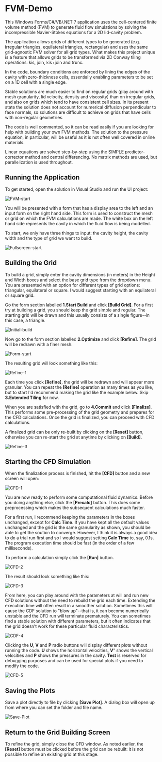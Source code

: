 # FVM-Demo

This Windows Forms/C#/VB/.NET 7 application uses the cell-centered finite volume method (FVM) to generate fluid flow simulations by solving the
incompressible Navier-Stokes equations for a 2D lid-cavity problem. 

The application allows grids of different types to be generated (e.g. irregular triangles, equilateral triangles, rectangular) and uses the
same grid-agnostic FVM solver for all grid types. What makes this project unique is a feature that allows grids to be transformed via 2D Conway tiling operations: kis, join, kis+join and trunc.

In the code, boundary conditions are enforced by lining the edges of the cavity with zero-thickness cells, essentially enabling parameters to be set on a 1D cell with a single edge.  

Stable solutions are much easier to find on regular grids (play around with mesh granularity, lid velocity, density and viscosity) than on irregular grids, and also on grids which tend to have consistent cell sizes. In its present state the solution does not account for numerical diffusion perpendicular to face normals, so solutions are difficult to achieve on grids that have cells with non-regular geometries.

The code is well commented, so it can be read easily if you are looking for help with building your own FVM methods. The solution to the pressure equation,
in particular, will be useful as it is not often well covered in online materials.

Linear equations are solved step-by-step using the SIMPLE predictor-corrector method and central differencing. No matrix methods are used, but parallelization is used throughout.


## Running the Application

To get started, open the solution in Visual Studio and run the UI project:

![FVM-start](https://github.com/user-attachments/assets/abbbd6dd-4494-47f6-8b02-ad10760f9713)

You will be presented with a form that has a display area to the left and an input form on the right hand side. This form is used to construct the mesh or grid on which the FVM calculations are made. The white box on the left hand side represents the cavity in which the fluid flow is being modelled.

To start, we only have three things to input: the cavity height, the cavity width and the type of grid we want to build.

![Fullscreen-start](https://github.com/user-attachments/assets/d665ea31-eb83-4389-834b-d45df6ec990e)

## Building the Grid

To build a grid, simply enter the cavity dimensions (in meters) in the Height and Width boxes and select the base grid type from the dropdown menu. You are presented with an option for
different types of grid options: triangular, equilateral or square. I would suggest starting with an equilateral or square grid.

Go the form section labelled **1.Start Build** and click **[Build Grid]**. For a first try at building a grid, you
should keep the grid simple and regular. The starting grid will be drawn and this usually consists of a single figure--in this case, a triangle.

![Initial-build](https://github.com/user-attachments/assets/6f8ef458-aacf-483b-bab6-09a94dbef6ea)


Now go to the form section labelled **2.Optimize** and click **[Refine]**.  The grid will be redrawn with a finer mesh.

![Form-start](https://github.com/user-attachments/assets/5717d433-e4c5-4e8c-bcee-79e5556981c6)


The resulting grid will look something like this:

![Refine-1](https://github.com/user-attachments/assets/d8044139-82d0-44c2-958c-b219894d8de8)


Each time you click **[Refine]**, the grid will be redrawn and will appear more granular. You can repeat the **[Refine]** operation as many times as you like, but to start I'd recommend making the grid like the example below. Skip **3.Extended Tiling** for now.

When you are satisfied with the grid, go to **4.Commit** and click **[Finalize]**.  This performs some pre-processing of the grid geometry and prepares for the CFD calculations. Once the grid is finalized, you can proceed with CFD calculations.

A finalized grid can be only re-built by clicking on the **[Reset]** button, otherwise you can re-start the grid at anytime by clicking on **[Build]**.

![Refine-3](https://github.com/user-attachments/assets/9f5c97d2-3271-4b35-b9be-400433f77b89)


## Starting the CFD Simulation

When the finalization process is finished, hit the **[CFD]** button and a new screen will open:

![CFD-1](https://github.com/user-attachments/assets/821db714-ce8c-45f0-a19a-aa0a8e3722d4)


You are now ready to perform some computational fluid dynamics. Before you doing anything else, click the **[Precalc]** button. This does some preprocessing which makes the 
subsequent calculations much faster.

For a first run, I recommend keeping the parameters in the boxes unchanged, except for **Calc Time**. If you have kept all the default values unchanged and the grid is the same granularity as shown, you should be able to get the soution to converge. However, I think it is always a good idea to do a trial run first and so I would suggest setting **Calc Time** to, say, 0.1s. The program execution time should be fast (in the order of a few milliseconds).

To perform a calculation simply click the **[Run]** button.

![CFD-2](https://github.com/user-attachments/assets/39c671a8-7ec0-4e17-97b1-73d2c12970e6)


The result should look something like this:

![CFD-3](https://github.com/user-attachments/assets/daacffa6-86a7-48b1-bc47-6ef2bcc1a0da)


From here, you can play around with the parameters at will and run new CFD solutions without the need to rebuild the grid each time. Extending the execution time will often result in a smoother
solution. Sometimes this will cause the CDF solution to "blow up"--that is, it can become numerically unstable and the CFD run will terminate prematurely. You can sometimes find a stable solution with different parameters, but it often indicates that the grid doesn't work for these particular fluid characteristics.

![CDF-4](https://github.com/user-attachments/assets/d7581d38-887e-45b2-827b-9bbc8e5a2f0b)


Clicking the **U**, **V** and **P** radio buttons will display different plots without running the code. **U** shows the horizontal velocities, **V**" shows the vertical velocities and **P** shows the pressures in
the cavity. **Test** is reserved for debugging purposes and can be used for special plots if you need to modify the code.

![CFD-5](https://github.com/user-attachments/assets/fabee2f1-06b0-4274-8feb-5b79cd32a377)


## Saving the Plots

Save a plot directly to file by clicking **[Save Plot]**. A dialog box will open up from where you can set the folder and file name.

![Save-Plot](https://github.com/user-attachments/assets/1ba6439a-d650-4314-871b-743e70cf95b1)


## Return to the Grid Building Screen

To refine the grid, simply close the CFD window. As noted earlier, the **[Reset]** button must be clicked before the grid can be rebuilt: it
is not possible to refine an existing grid at this stage.
